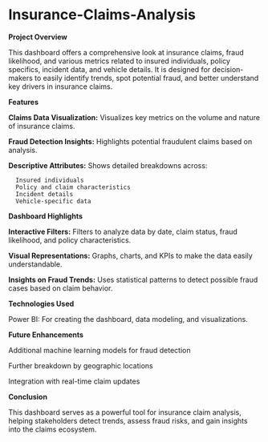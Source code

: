 # Insurance-Claims-Analysis

**Project Overview**

This dashboard offers a comprehensive look at insurance claims, fraud likelihood, and various metrics related to insured individuals, policy specifics, incident data, and vehicle details. It is designed for decision-makers to easily identify trends, spot potential fraud, and better understand key drivers in insurance claims.

**Features**

**Claims Data Visualization:** Visualizes key metrics on the volume and nature of insurance claims.

**Fraud Detection Insights:** Highlights potential fraudulent claims based on analysis.

**Descriptive Attributes:** Shows detailed breakdowns across:

      Insured individuals
      Policy and claim characteristics
      Incident details
      Vehicle-specific data

**Dashboard Highlights**

**Interactive Filters:** Filters to analyze data by date, claim status, fraud likelihood, and policy characteristics.

**Visual Representations:** Graphs, charts, and KPIs to make the data easily understandable.

**Insights on Fraud Trends:** Uses statistical patterns to detect possible fraud cases based on claim behavior.

**Technologies Used**

Power BI: For creating the dashboard, data modeling, and visualizations.

**Future Enhancements**

Additional machine learning models for fraud detection

Further breakdown by geographic locations

Integration with real-time claim updates

**Conclusion**

This dashboard serves as a powerful tool for insurance claim analysis, helping stakeholders detect trends, assess fraud risks, and gain insights into the claims ecosystem.
